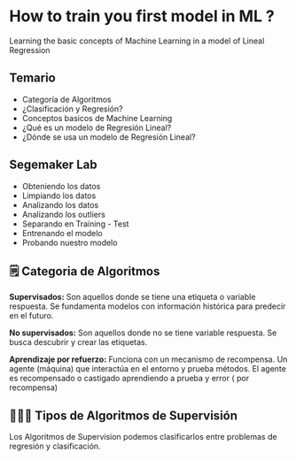 # How to train you first model in ML ?

Learning the basic concepts of Machine Learning in a model of Lineal Regression

## Temario

* Categoría de Algoritmos
* ¿Clasificación y Regresión?
* Conceptos basicos de Machine Learning
* ¿Qué es un modelo de Regresión Lineal?
* ¿Dónde se usa un modelo de Regresión Lineal?

## Segemaker Lab

* Obteniendo los datos
* Limpiando los datos
* Analizando los datos
* Analizando los outliers
* Separando en Training - Test
* Entrenando el modelo
* Probando nuestro modelo

## :spiral_notepad: Categoria de Algoritmos

**Supervisados:** Son aquellos donde se tiene una etiqueta o variable respuesta. Se fundamenta modelos con información histórica para predecir en el futuro. 

**No supervisados:** Son aquellos donde no se tiene variable respuesta. Se busca descubrir y crear las etiquetas.

**Aprendizaje por refuerzo:** Funciona con un mecanismo de recompensa. Un agente (máquina) que interactúa en el entorno y prueba métodos. El agente es recompensado o castigado aprendiendo a prueba y error ( por recompensa)

## 👨🏻‍💻 Tipos de Algoritmos de Supervisión

 Los Algoritmos de Supervision podemos clasificarlos entre problemas de regresión y clasificación.
